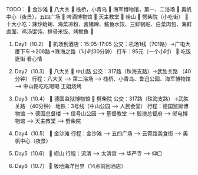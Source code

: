 TODO：
	金沙滩
	八大关
	栈桥，小青岛
	海军博物馆，第一、二浴场
	奥帆中心（夜景），五四广场
	啤酒博物馆
	天主教堂
	崂山
	劈柴院（小吃街）
	十大小吃：辣炒蛤蜊、海菜凉粉、酱猪蹄、鲅鱼水饺、三鲜锅贴、白菜肉包、海鲜卤面、鸡汤馄饨、排骨米饭、烤鱿鱼
	
1.	Day1（10.2）
	机场到酒店：15:05-17:05
公交：机场1线（701路）->广电大厦下车->208路->珠海之路（1小时30分钟）
打车：95元（一个小时）
	吃饭逛街
看心情
2.	Day2（10.3）
	八大关  中山路
公交：317路（珠海支路）->武胜关路 （40分钟）
行程：八大关 –> 第二浴场 –> 栈桥、小青岛、鲁迅公园、海军博物馆 –> 中山路吃吃喝喝
王姐烧烤
3.	Day3（10.4）
	德国监狱博物馆  劈柴院
公交：317路（珠海支路）->武胜关路 （40分钟）
地铁：3号线（中山公园 –> 人民会堂）
行程：德国监狱博物馆 –> 德国总督楼 –> 信号山公园 –> 基督教堂 –> 胶澳总督府 –> 邮电博物馆 –> 天主教堂 –> 劈柴院
4.	Day4（10.5）
	金沙滩
行程：金沙滩 –> 五四广场 –> 云霄路美食街 –> 奥帆中心（夜景）

5.	Day5（10.6）
	崂山
行程：流清 –> 太清宫 –> 华严寺 –> 仰口
6.	Day6（10.7）
	极地海洋世界（14点前回酒店）
